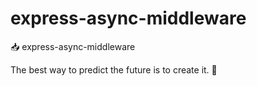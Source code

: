 # express-async-middleware

📥 express-async-middleware


<!-- INSPIRATIONAL_QUOTE_START -->
The best way to predict the future is to create it.
🦖
<!-- INSPIRATIONAL_QUOTE_END -->
